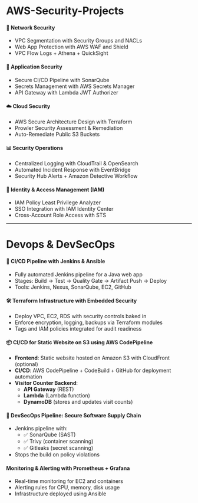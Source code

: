 # AWS-Security-Projects

#### 🔐  **Network Security**
- VPC Segmentation with Security Groups and NACLs
- Web App Protection with AWS WAF and Shield
- VPC Flow Logs + Athena + QuickSight

#### 🧪  **Application Security**
- Secure CI/CD Pipeline with SonarQube
- Secrets Management with AWS Secrets Manager
- API Gateway with Lambda JWT Authorizer

#### ☁️ **Cloud Security**
- AWS Secure Architecture Design with Terraform
- Prowler Security Assessment & Remediation
- Auto-Remediate Public S3 Buckets

#### 📊  **Security Operations**
- Centralized Logging with CloudTrail & OpenSearch
- Automated Incident Response with EventBridge
- Security Hub Alerts + Amazon Detective Workflow

#### 🔑  **Identity & Access Management (IAM)**
- IAM Policy Least Privilege Analyzer
- SSO Integration with IAM Identity Center
- Cross-Account Role Access with STS

----

# Devops  &  DevSecOps

#### 🔧  **CI/CD Pipeline with Jenkins & Ansible**
- Fully automated Jenkins pipeline for a Java web app  
- Stages: Build → Test → Quality Gate → Artifact Push → Deploy  
- Tools: Jenkins, Nexus, SonarQube, EC2, GitHub


#### 🛠️  **Terraform Infrastructure with Embedded Security**
- Deploy VPC, EC2, RDS with security controls baked in  
- Enforce encryption, logging, backups via Terraform modules  
- Tags and IAM policies integrated for audit readiness

#### 📦 **CI/CD for Static Website on S3 using AWS CodePipeline**
- **Frontend**: Static website hosted on Amazon S3 with CloudFront (optional)
- **CI/CD**: AWS CodePipeline + CodeBuild + GitHub for deployment automation
- **Visitor Counter Backend**:
  - **API Gateway** (REST)
  - **Lambda** (Lambda function)
  - **DynamoDB** (stores and updates visit counts)

#### 🚧 **DevSecOps Pipeline: Secure Software Supply Chain**
- Jenkins pipeline with:
  - ✅ SonarQube (SAST)
  - ✅ Trivy (container scanning)
  - ✅ Gitleaks (secret scanning)
- Stops the build on policy violations


#### **Monitoring & Alerting with Prometheus + Grafana**
- Real-time monitoring for EC2 and containers  
- Alerting rules for CPU, memory, disk usage  
- Infrastructure deployed using Ansible

